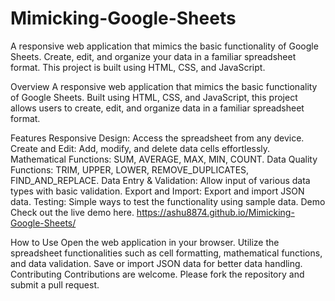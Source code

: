 # Mimicking-Google-Sheets
A responsive web application that mimics the basic functionality of Google Sheets. Create, edit, and organize your data in a familiar spreadsheet format. This project is built using HTML, CSS, and JavaScript. 

Overview
A responsive web application that mimics the basic functionality of Google Sheets. Built using HTML, CSS, and JavaScript, this project allows users to create, edit, and organize data in a familiar spreadsheet format.

Features
Responsive Design: Access the spreadsheet from any device.
Create and Edit: Add, modify, and delete data cells effortlessly.
Mathematical Functions: SUM, AVERAGE, MAX, MIN, COUNT.
Data Quality Functions: TRIM, UPPER, LOWER, REMOVE_DUPLICATES, FIND_AND_REPLACE.
Data Entry & Validation: Allow input of various data types with basic validation.
Export and Import: Export and import JSON data.
Testing: Simple ways to test the functionality using sample data.
Demo
Check out the live demo here. https://ashu8874.github.io/Mimicking-Google-Sheets/

How to Use
Open the web application in your browser.
Utilize the spreadsheet functionalities such as cell formatting, mathematical functions, and data validation.
Save or import JSON data for better data handling.
Contributing
Contributions are welcome. Please fork the repository and submit a pull request.
